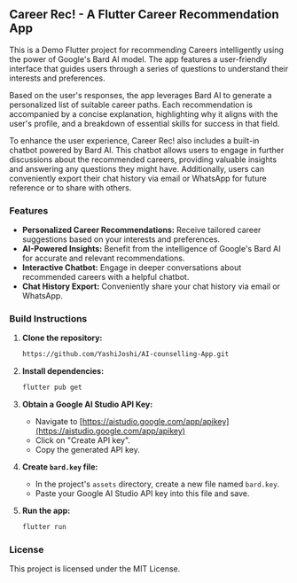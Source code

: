 ## Career Rec! - A Flutter Career Recommendation App

This is a Demo Flutter project for recommending Careers intelligently using the power of Google's Bard AI model. The app features a user-friendly interface that guides users through a series of questions to understand their interests and preferences. 

Based on the user's responses, the app leverages Bard AI to generate a personalized list of suitable career paths.  Each recommendation is accompanied by a concise explanation, highlighting why it aligns with the user's profile, and a breakdown of essential skills for success in that field. 

To enhance the user experience, Career Rec! also includes a built-in chatbot powered by Bard AI. This chatbot allows users to engage in further discussions about the recommended careers, providing valuable insights and answering any questions they might have. Additionally, users can conveniently export their chat history via email or WhatsApp for future reference or to share with others.

### Features

- **Personalized Career Recommendations:**  Receive tailored career suggestions based on your interests and preferences.
- **AI-Powered Insights:** Benefit from the intelligence of Google's Bard AI for accurate and relevant recommendations.
- **Interactive Chatbot:**  Engage in deeper conversations about recommended careers with a helpful chatbot.
- **Chat History Export:** Conveniently share your chat history via email or WhatsApp.

### Build Instructions

1. **Clone the repository:**

   ```bash
   https://github.com/YashiJoshi/AI-counselling-App.git
   ```

2. **Install dependencies:**

   ```bash
   flutter pub get
   ```

3. **Obtain a Google AI Studio API Key:**

   - Navigate to [https://aistudio.google.com/app/apikey](https://aistudio.google.com/app/apikey)
   - Click on "Create API key".
   - Copy the generated API key.

4. **Create `bard.key` file:**

   - In the project's `assets` directory, create a new file named `bard.key`.
   - Paste your Google AI Studio API key into this file and save.

5. **Run the app:**

   ```bash
   flutter run
   ```

### License

This project is licensed under the MIT License. 
